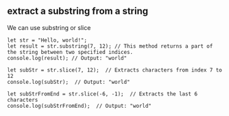 ## extract a substring from a string

We can use substring or slice
```
let str = "Hello, world!";
let result = str.substring(7, 12); // This method returns a part of the string between two specified indices.
console.log(result); // Output: "world"

let subStr = str.slice(7, 12);  // Extracts characters from index 7 to 12
console.log(subStr);  // Output: "world"

let subStrFromEnd = str.slice(-6, -1);  // Extracts the last 6 characters
console.log(subStrFromEnd);  // Output: "world"
```
